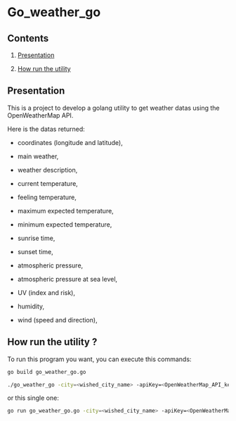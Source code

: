 # Go_weather_go

## Contents

1. [Presentation](#presentation)

2. [How run the utility](#how_run_the_utility)

<a name="presentation"></a>
## Presentation

This is a project to develop a golang utility to get weather datas using the OpenWeatherMap API.

Here is the datas returned:

* coordinates (longitude and latitude),

* main weather,

* weather description,

* current temperature,

* feeling temperature,

* maximum expected temperature,

* minimum expected temperature,

* sunrise time,

* sunset time,

* atmospheric pressure,

* atmospheric pressure at sea level,

* UV (index and risk),

* humidity,

* wind (speed and direction),

<a name="how_run_the_utility"></a>
## How run the utility ?

To run this program you want, you can execute this commands:

```bash
go build go_weather_go.go

./go_weather_go -city=<wished_city_name> -apiKey=<OpenWeatherMap_API_key>
```
or this single one:

```bash
go run go_weather_go.go -city=<wished_city_name> -apiKey=<OpenWeatherMap_API_key>
```
